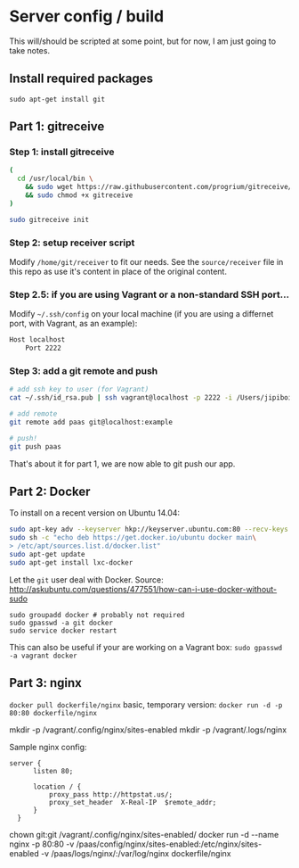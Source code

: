 # Server config / build

This will/should be scripted at some point, but for now, I am just going to take notes.

## Install required packages

`sudo apt-get install git`

## Part 1: gitreceive

### Step 1: install gitreceive
```bash
(
  cd /usr/local/bin \
    && sudo wget https://raw.githubusercontent.com/progrium/gitreceive/v1.0.0/gitreceive \
    && sudo chmod +x gitreceive
)

sudo gitreceive init
```

### Step 2: setup receiver script

Modify `/home/git/receiver` to fit our needs. See the `source/receiver` file in this repo as use it's content in place of the original content.

### Step 2.5: if you are using Vagrant or a non-standard SSH port...

Modify `~/.ssh/config` on your local machine (if you are using a differnet port, with Vagrant, as an example):
```bash
Host localhost
    Port 2222
```

### Step 3: add a git remote and push

```bash
# add ssh key to user (for Vagrant)
cat ~/.ssh/id_rsa.pub | ssh vagrant@localhost -p 2222 -i /Users/jipiboily/.vagrant.d/insecure_private_key "sudo gitreceive upload-key jp"

# add remote
git remote add paas git@localhost:example

# push!
git push paas
```

That's about it for part 1, we are now able to git push our app.


## Part 2: Docker

To install on a recent version on Ubuntu 14.04:

```bash
sudo apt-key adv --keyserver hkp://keyserver.ubuntu.com:80 --recv-keys 36A1D7869245C8950F966E92D8576A8BA88D21E9
sudo sh -c "echo deb https://get.docker.io/ubuntu docker main\
> /etc/apt/sources.list.d/docker.list"
sudo apt-get update
sudo apt-get install lxc-docker
```

Let the `git` user deal with Docker.
Source: http://askubuntu.com/questions/477551/how-can-i-use-docker-without-sudo

```
sudo groupadd docker # probably not required
sudo gpasswd -a git docker
sudo service docker restart
```

This can also be useful if your are working on a Vagrant box: `sudo gpasswd -a vagrant docker`

## Part 3: nginx

`docker pull dockerfile/nginx`
basic, temporary version:
`docker run -d -p 80:80 dockerfile/nginx`

mkdir -p /vagrant/.config/nginx/sites-enabled
mkdir -p /vagrant/.logs/nginx

Sample nginx config:
```
server {
      listen 80;

      location / {
          proxy_pass http://httpstat.us/;
          proxy_set_header  X-Real-IP  $remote_addr;
      }
  }
```
chown git:git /vagrant/.config/nginx/sites-enabled/
docker run -d --name nginx -p 80:80 -v /paas/config/nginx/sites-enabled:/etc/nginx/sites-enabled -v /paas/logs/nginx/:/var/log/nginx dockerfile/nginx
